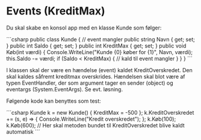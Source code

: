 ﻿# Events (KreditMax)

Du skal skabe en konsol app med en klasse Kunde som følger:

´´´csharp
public class Kunde
{
    // event mangler
    public string Navn { get; set; }
    public int Saldo { get; set; }
    public int KreditMax { get; set; }
    public void Køb(int værdi) {
        Console.WriteLine("Kunde {0} køber for {1}", Navn, værdi);
        this.Saldo -= værdi;
        if (Saldo < KreditMax) {
	// kald til event mangler
        }
    }
}
´´´

I klassen skal der være en hændelse (event) kaldet KreditOverskredet. Den skal kaldes såfremt kreditmax overskrides. Hændelsen skal blot være af typen EventHandler, der som argument tager en sender (object) og eventargs (System.EventArgs). Se evt. løsning.

Følgende kode kan benyttes som test:

´´´csharp
Kunde k = new Kunde() { KreditMax = -500 };
k.KreditOverskredet += (s, e) => {
    Console.WriteLine("Kredit overskredet");
};
k.Køb(100);
k.Køb(600);	// Her skal metoden bundet til KreditOverskredet blive kaldt automatisk
´´´